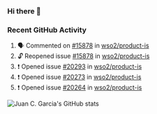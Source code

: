 ### Hi there 👋

<!--
**jcgarciaa/jcgarciaa** is a ✨ _special_ ✨ repository because its `README.md` (this file) appears on your GitHub profile.

Here are some ideas to get you started:

- 🔭 I’m currently working on ...
- 🌱 I’m currently learning ...
- 👯 I’m looking to collaborate on ...
- 🤔 I’m looking for help with ...
- 💬 Ask me about ...
- 📫 How to reach me: ...
- 😄 Pronouns: ...
- ⚡ Fun fact: ...
-->

### Recent GitHub Activity

<!--START_SECTION:activity-->
1. 🗣 Commented on [#15878](https://github.com/wso2/product-is/issues/15878#issuecomment-2083618730) in [wso2/product-is](https://github.com/wso2/product-is)
2. 🔓 Reopened issue [#15878](https://github.com/wso2/product-is/issues/15878) in [wso2/product-is](https://github.com/wso2/product-is)
3. ❗ Opened issue [#20293](https://github.com/wso2/product-is/issues/20293) in [wso2/product-is](https://github.com/wso2/product-is)
4. ❗ Opened issue [#20273](https://github.com/wso2/product-is/issues/20273) in [wso2/product-is](https://github.com/wso2/product-is)
5. ❗ Opened issue [#20264](https://github.com/wso2/product-is/issues/20264) in [wso2/product-is](https://github.com/wso2/product-is)
<!--END_SECTION:activity-->

![Juan C. Garcia's GitHub stats](https://github-readme-stats.vercel.app/api?username=jcgarciaa&count_private=true&show_icons=true&hide_border=true)